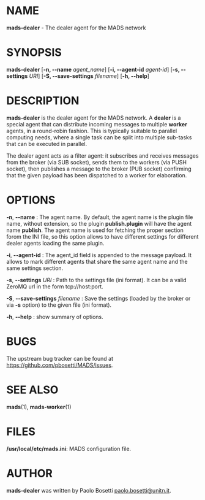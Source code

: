 
# NAME

**mads-dealer** - The dealer agent for the MADS network

# SYNOPSIS

**mads-dealer** 
  [**\-n, \-\-name** *agent_name*] 
  [**\-i, \-\-agent-id** *agent-id*]
  [**\-s, \-\-settings** *URI*]
  [**\-S, \-\-save-settings** *filename*]
  [**\-h, \-\-help**]

# DESCRIPTION

**mads-dealer** is the dealer agent for the MADS network. A **dealer** is a special agent that can distribute incoming messages to multiple **worker** agents, in a round-robin fashion. This is typically suitable to parallel computing needs, where a single task can be split into multiple sub-tasks that can be executed in parallel.

The dealer agent acts as a filter agent: it subscribes and receives messages from the broker (via SUB socket), sends them to the workers (via PUSH socket), then publishes a message to the broker (PUB socket) confirming that the given payload has been dispatched to a worker for elaboration.

# OPTIONS

**\-n**, **\-\-name**
:  The agent name. By default, the agent name is the plugin file name, without extension, so the plugin **publish.plugin** will have the agent name **publish**. The agent name is used for fetching the proper section forom the INI file, so this option allows to have different settings for different dealer agents loading the same plugin.

**\-i**, **\-\-agent-id**
:  The agent_id field is appended to the message payload. It allows to mark different agents that share the same agent name and the same settings section.

**\-s**, **\-\-settings** *URI*
:  Path to the settings file (ini format). It can be a valid ZeroMQ url in the form tcp://host:port.

**\-S**, **\-\-save-settings** *filename*
:  Save the settings (loaded by the broker or via **\-s** option) to the given file (ini format).

**\-h**, **\-\-help**
:  show summary of options.


# BUGS

The upstream bug tracker can be found at https://github.com/pbosetti/MADS/issues.

# SEE ALSO

**mads**(1), **mads-worker**(1)

# FILES

**/usr/local/etc/mads.ini**: MADS configuration file.

# AUTHOR

**mads-dealer** was written by Paolo Bosetti <paolo.bosetti@unitn.it>.